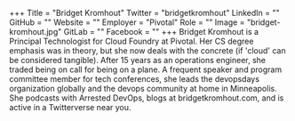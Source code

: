 +++
Title = "Bridget Kromhout"
Twitter = "bridgetkromhout"
LinkedIn = ""
GitHub = ""
Website = ""
Employer = "Pivotal"
Role = ""
Image = "bridget-kromhout.jpg"
GitLab = ""
Facebook = ""
+++
Bridget Kromhout is a Principal Technologist for Cloud Foundry at Pivotal. Her CS degree emphasis was in theory, but she now deals with the concrete (if &#39;cloud&#39; can be considered tangible). After 15 years as an operations engineer, she traded being on call for being on a plane. A frequent speaker and program committee member for tech conferences, she leads the devopsdays organization globally and the devops community at home in Minneapolis. She podcasts with Arrested DevOps, blogs at bridgetkromhout.com, and is active in a Twitterverse near you.